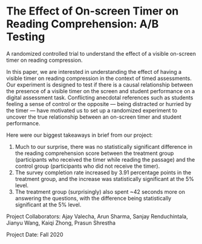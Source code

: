 # The Effect of On-screen Timer on Reading Comprehension: A/B Testing
A randomized controlled trial to understand the effect of a visible on-screen timer on reading compression.

In this paper, we are interested in understanding the effect of having a visible timer on reading compression in the context of timed assessments. Our experiment is designed to test if there is a causal relationship between the presence of a visible timer on the screen and student performance on a digital assessment task. Conflicting anecdotal references such as students feeling a sense of control or the opposite — being distracted or hurried by the timer — have motivated us to set up a randomized experiment to uncover the true relationship between an on-screen timer and student performance.

Here were our biggest takeaways in brief from our project:

1. Much to our surprise, there was no statistically significant difference in the reading comprehension score between the treatment group (participants who received the timer while reading the passage) and the control group (participants who did not receive the timer).
2. The survey completion rate increased by 3.91 percentage points in the treatment group, and the increase was statistically significant at the 5% level.
3. The treatment group (surprisingly) also spent ~42 seconds more on answering the questions, with the difference being statistically significant at the 5% level.

Project Collaborators: Ajay Valecha, Arun Sharma, Sanjay Renduchintala, Jianyu Wang, Kaiqi Zhong, Prasun Shrestha

Project Date: Fall 2020
